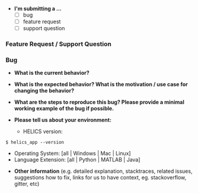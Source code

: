 - **I'm submitting a ...**
  - [ ] bug
  - [ ] feature request
  - [ ] support question

### Feature Request / Support Question

<!--If it is a feature request or support question, describe it in detail in this section and delete the sections below.-->

### Bug

<!--If it is a bug, answer the following questions and add information that you think is relevant.-->

- **What is the current behavior?**

* **What is the expected behavior? What is the motivation / use case for changing the behavior?**

- **What are the steps to reproduce this bug? Please provide a minimal working example of the bug if possible.**

* **Please tell us about your environment:**

  - HELICS version: <!-- 1.3.0 (07-31-18) -->

```
$ helics_app --version
```

- Operating System: [all | Windows | Mac | Linux]
- Language Extension: [all | Python | MATLAB | Java]

* **Other information** (e.g. detailed explanation, stacktraces, related issues, suggestions how to fix, links for us to have context, eg. stackoverflow, gitter, etc)

